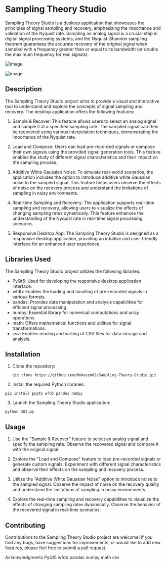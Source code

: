 # Sampling Theory Studio

Sampling Theory Studio is a desktop application that showcases the principles of signal sampling and recovery, emphasizing the importance and validation of the Nyquist rate. Sampling an analog signal is a crucial step in digital signal processing systems, and the Nyquist-Shannon sampling theorem guarantees the accurate recovery of the original signal when sampled with a frequency greater than or equal to its bandwidth (or double the maximum frequency for real signals).

![image](https://github.com/MoHazem02/Sampling-Theory-Studio/assets/66066832/2c2b9a46-5f0b-4ff1-8a54-83997149561f)

![image](https://github.com/MoHazem02/Sampling-Theory-Studio/assets/66066832/645d715a-0a96-45c3-a480-b62dfbae4679)

## Description

The Sampling Theory Studio project aims to provide a visual and interactive tool to understand and explore the concepts of signal sampling and recovery. The desktop application offers the following features:

1. Sample & Recover: This feature allows users to select an analog signal and sample it at a specified sampling rate. The sampled signal can then be recovered using various interpolation techniques, demonstrating the importance of the Nyquist rate.

2. Load and Compose: Users can load pre-recorded signals or compose their own signals using the provided signal generation tools. This feature enables the study of different signal characteristics and their impact on the sampling process.

3. Additive White Gaussian Noise: To simulate real-world scenarios, the application includes the option to introduce additive white Gaussian noise to the sampled signal. This feature helps users observe the effects of noise on the recovery process and understand the limitations of sampling in noisy environments.

4. Real-time Sampling and Recovery: The application supports real-time sampling and recovery, allowing users to visualize the effects of changing sampling rates dynamically. This feature enhances the understanding of the Nyquist rate in real-time signal processing scenarios.

5. Responsive Desktop App: The Sampling Theory Studio is designed as a responsive desktop application, providing an intuitive and user-friendly interface for an enhanced user experience.

## Libraries Used

The Sampling Theory Studio project utilizes the following libraries:

- PyQt5: Used for developing the responsive desktop application interface.
- wfdb: Enables the loading and handling of pre-recorded signals in various formats.
- pandas: Provides data manipulation and analysis capabilities for efficient signal processing.
- numpy: Essential library for numerical computations and array operations.
- math: Offers mathematical functions and utilities for signal transformations.
- csv: Enables reading and writing of CSV files for data storage and analysis.

## Installation

1. Clone the repository:

   ```shell
   git clone https://github.com/MoHazem02/Sampling-Theory-Studio.git
    ```
2. Install the required Python libraries:

```shell
pip install pyqt5 wfdb pandas numpy
```

3. Launch the Sampling Theory Studio application:

```shell
python GUI.py
```
## Usage
1. Use the "Sample & Recover" feature to select an analog signal and specify the sampling rate. Observe the recovered signal and compare it with the original signal.

2. Explore the "Load and Compose" feature to load pre-recorded signals or generate custom signals. Experiment with different signal characteristics and observe their effects on the sampling and recovery process.

3. Utilize the "Additive White Gaussian Noise" option to introduce noise to the sampled signal. Observe the impact of noise on the recovery quality and understand the limitations of sampling in noisy environments.

4. Explore the real-time sampling and recovery capabilities to visualize the effects of changing sampling rates dynamically. Observe the behavior of the recovered signal in real-time scenarios.

## Contributing
Contributions to the Sampling Theory Studio project are welcome! If you find any bugs, have suggestions for improvements, or would like to add new features, please feel free to submit a pull request.


Acknowledgments
PyQt5
wfdb
pandas
numpy
math
csv
